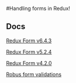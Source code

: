 #Handling forms in Redux!

## Docs

[Redux Form v6.4.3](http://redux-form.com/6.4.3/docs/GettingStarted.md/)

[Redux Form v5.2.4](http://redux-form.com/5.2.4/#/getting-started)

[Redux Form v4.2.0](https://redux-form.com/4.2.0/#/getting-started)

[Robus form validations](https://medium.com/@rajaraodv/adding-a-robust-form-validation-to-react-redux-apps-616ca240c124#.j1vtvod9d)